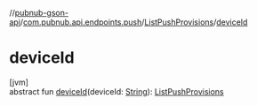 //[pubnub-gson-api](../../../index.md)/[com.pubnub.api.endpoints.push](../index.md)/[ListPushProvisions](index.md)/[deviceId](device-id.md)

# deviceId

[jvm]\
abstract fun [deviceId](device-id.md)(deviceId: [String](https://docs.oracle.com/javase/8/docs/api/java/lang/String.html)): [ListPushProvisions](index.md)
